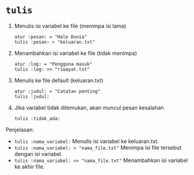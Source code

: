 # `tulis`

1. Menulis isi variabel ke file (menimpa isi lama)
   ```earl
   atur :pesan: = "Halo Dunia"
   tulis :pesan: > "keluaran.txt"
   ```
2. Menambahkan isi variabel ke file (tidak menimpa)
   ```earl
   atur :log: = "Pengguna masuk"
   tulis :log: >> "riwayat.txt"
   ```
3. Menulis ke file default (keluaran.txt)
   ```earl
   atur :judul: = "Catatan penting"
   tulis :judul:
   ```
4. Jika variabel tidak ditemukan, akan muncul pesan kesalahan
   ```earl
   tulis :tidak_ada:
   ```
Penjelasan:
- `tulis :nama_variabel:`
  Menulis isi variabel ke keluaran.txt.
- `tulis :nama_variabel: > "nama_file.txt"`
  Menimpa isi file tersebut dengan isi variabel.
- `tulis :nama_variabel: >> "nama_file.txt"`
  Menambahkan isi variabel ke akhir file.
